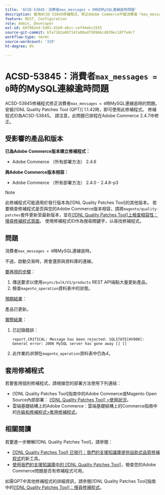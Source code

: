 ```yaml
---
title: 'ACSD-53845：消費者max_messages = 0時的MySQL連線逾時問題'
description: 套用ACSD-53845修補程式，修正Adobe Commerce中當消費者「max_messages = 0」時MySQL連線逾時的問題。
feature: REST, Configuration
role: Admin, Developer
exl-id: 68f862ed-5401-41e9-a6cc-cef44ebc1915
source-git-commit: 6fa7182a807147a00ad750966cd839ec18ffe0c7
workflow-type: tm+mt
source-wordcount: '329'
ht-degree: 0%

---
```


# ACSD-53845：消費者`max_messages = 0`時的MySQL連線逾時問題

ACSD-53845修補程式修正消費者`max_messages = 0`時MySQL連線逾時的問題。 安裝[!DNL Quality Patches Tool (QPT)] 1.1.42時，即可使用此修補程式。 修補程式ID為ACSD-53845。 請注意，此問題已排程在Adobe Commerce 2.4.7中修正。

## 受影響的產品和版本

**已為Adobe Commerce版本建立修補程式：**

* Adobe Commerce （所有部署方法） 2.4.6

**與Adobe Commerce版本相容：**

* Adobe Commerce （所有部署方法） 2.4.0 - 2.4.6-p3

>[!NOTE]
>
>此修補程式可能適用於發行版本為[!DNL Quality Patches Tool]的其他版本。 若要檢查修補程式是否與您的Adobe Commerce版本相容，請將`magento/quality-patches`套件更新至最新版本，並在[[!DNL Quality Patches Tool]上檢查相容性：搜尋修補程式頁面](https://experienceleague.adobe.com/tools/commerce-quality-patches/index.html)。 使用修補程式ID作為搜尋關鍵字，以尋找修補程式。

## 問題

消費者`max_messages = 0`時MySQL連線逾時。

不過，啟動交易時，將會還原與資料庫的連線。

<u>要再現的步驟</u>：

1. 傳送要求以使用`async/bulk/V1/products` REST API端點大量更新產品。
1. 檢查`magento_operation`資料表中的狀態。

<u>預期結果</u>：

產品已更新。

<u>實際結果</u>：

1. 已記錄錯誤：

   ```
   report.CRITICAL: Message has been rejected: SQLSTATE[HY000]: General error: 2006 MySQL server has gone away [] []
   ```

1. 此作業的&#x200B;*狀態*&#x200B;在`magento_operation`資料表中仍為&#x200B;*4*。

## 套用修補程式

若要套用個別修補程式，請根據您的部署方法使用下列連結：

* [!DNL Quality Patches Tool]指南中的Adobe Commerce或Magento Open Source內部部署： [[!DNL Quality Patches Tool] >使用狀況](https://experienceleague.adobe.com/docs/commerce-operations/tools/quality-patches-tool/usage.html)。
* 雲端基礎結構上的Adobe Commerce：雲端基礎結構上的Commerce指南中的[升級和修補程式>套用修補程式](https://experienceleague.adobe.com/docs/commerce-cloud-service/user-guide/develop/upgrade/apply-patches.html)。

## 相關閱讀

若要進一步瞭解[!DNL Quality Patches Tool]，請參閱：

* [[!DNL Quality Patches Tool] 已發行：我們的支援知識庫提供自助式品質修補程式](/help/announcements/adobe-commerce-announcements/magento-quality-patches-released-new-tool-to-self-serve-quality-patches.md)的新工具。
* [使用我們的支援知識庫中的 [!DNL Quality Patches Tool]](/help/support-tools/patches-available-in-qpt-tool/check-patch-for-magento-issue-with-magento-quality-patches.md)，檢查您的Adobe Commerce問題是否有修補程式可用。

如需QPT中其他修補程式的詳細資訊，請參閱[!DNL Quality Patches Tool]指南中的[[!DNL Quality Patches Tool]：搜尋修補程式](https://experienceleague.adobe.com/tools/commerce-quality-patches/index.html)。
